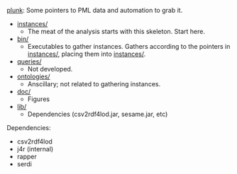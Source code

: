 [plunk](https://github.com/timrdf/plunk/tree/master/bin): Some pointers to PML data and automation to grab it.

* [instances/](https://github.com/timrdf/plunk/tree/master/instances)
    * The meat of the analysis starts with this skeleton. Start here.
* [bin/](https://github.com/timrdf/plunk/tree/master/bin)
    * Executables to gather instances. Gathers according to the pointers in [instances/](https://github.com/timrdf/plunk/tree/master/instances), placing them into [instances/](https://github.com/timrdf/plunk/tree/master/instances).
* [queries/](https://github.com/timrdf/plunk/tree/master/queries)
    * Not developed.
* [ontologies/](https://github.com/timrdf/plunk/tree/master/ontologies)
    * Anscillary; not related to gathering instances.
* [doc/](https://github.com/timrdf/plunk/tree/master/doc)
    * Figures
* [lib/](https://github.com/timrdf/plunk/tree/master/lib)
    * Dependencies (csv2rdf4lod.jar, sesame.jar, etc)

Dependencies:

* csv2rdf4lod
* j4r (internal)
* rapper
* serdi
